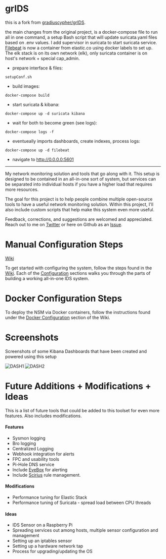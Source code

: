 # grIDS

this is a fork from [gradiuscypher/grIDS](https://github.com/gradiuscypher/grIDS).

the main changes from the original project, is a docker-compose file to run all in one command, 
a setup Bash script that will update suricata.yaml files based on .env values. I add supervisor in suricata 
to start suricata service. [Filebeat](https://www.elastic.co/guide/en/beats/filebeat/current/filebeat-reference-yml.html) is now a container from elastic.co using docker labels to set up.
 The elk stack is on its own network (elk), only suricata container is on host's network + special cap_admin. 
 
* prepare interface & files:
```
setupConf.sh
```
* build images:
```
docker-compose build
``` 
* start suricata & kibana:
 ```
 docker-compose up -d suricata kibana
```
* wait for both to become green (see logs): 
```
docker-compose logs -f 
```
* eventueally imports dashboards, create indexes, process logs:
```
docker-compose up -d filebeat
```
* navigate to http://0.0.0.0:5601

***************************************************

My network monitoring solution and tools that go along with it. This setup is designed to be contained in an all-in-one sort of system, but services can be separated into individual hosts if you have a higher load that requires more resources.

The goal for this project is to help people combine multiple open-source tools to have a useful network monitoring solution. Within this project, I'll also include custom scripts that help make this system even more useful.

Feedback, corrections, and suggestions are welcomed and appreciated. Reach out to me on [Twitter](https://www.twitter.com/0xgradius) or here on Github as an [Issue](https://github.com/gradiuscypher/grIDS/issues).

# Manual Configuration Steps

[Wiki](https://github.com/gradiuscypher/grIDS/wiki)

To get started with configuring the system, follow the steps found in the [Wiki](https://github.com/gradiuscypher/grIDS/wiki). Each of the [Configuration](https://github.com/gradiuscypher/grIDS/wiki/Configuration) sections walks you through the parts of building a working all-in-one IDS system.

# Docker Configuration Steps

To deploy the NSM via Docker containers, follow the instructions found under the [Docker Configuration](https://github.com/gradiuscypher/grIDS/wiki/Docker-Configuration) section of the Wiki.

# Screenshots
Screenshots of some Kibana Dashboards that have been created and powered using this setup

![DASH1](docs/images/overview_dash.PNG)
![DASH2](docs/images/dashboard_alert_exploration.PNG)

# Future Additions + Modifications + Ideas
This is a list of future tools that could be added to this toolset for even more features. Also includes modifications.

#### Features
* Sysmon logging
* Bro logging
* Centralized Logging
* Webhook integration for alerts
* FPC and usability tools
* Pi-Hole DNS service
* Include [EveBox](https://evebox.org/) for alerting
* Include [Scirius](https://github.com/StamusNetworks/scirius) rule management.

#### Modifications
* Performance tuning for Elastic Stack
* Performance tuning of Suricata - spread load between CPU threads

#### Ideas
* IDS Sensor on a Raspberry Pi
* Spreading services out among hosts, multiple sensor configuration and management
* Setting up an iptables sensor
* Setting up a hardware network tap
* Process for upgrading/updating the OS
